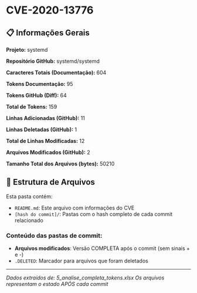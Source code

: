 # CVE-2020-13776

## 📋 Informações Gerais

**Projeto:** systemd

**Repositório GitHub:** systemd/systemd

**Caracteres Totais (Documentação):** 604

**Tokens Documentação:** 95

**Tokens GitHub (Diff):** 64

**Total de Tokens:** 159

**Linhas Adicionadas (GitHub):** 11

**Linhas Deletadas (GitHub):** 1

**Total de Linhas Modificadas:** 12

**Arquivos Modificados (GitHub):** 2

**Tamanho Total dos Arquivos (bytes):** 50210


## 📁 Estrutura de Arquivos

Esta pasta contém:

- `README.md`: Este arquivo com informações do CVE
- `[hash do commit]/`: Pastas com o hash completo de cada commit relacionado

### Conteúdo das pastas de commit:

- **Arquivos modificados**: Versão COMPLETA após o commit (sem sinais + e -)
- `.DELETED`: Marcador para arquivos que foram deletados

---

*Dados extraídos de: 5_analise_completa_tokens.xlsx*
*Os arquivos representam o estado APÓS cada commit*
